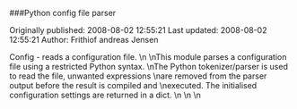 ###Python config file parser

Originally published: 2008-08-02 12:55:21
Last updated: 2008-08-02 12:55:21
Author: Frithiof andreas Jensen

Config - reads a configuration file.\n\nThis module parses a configuration file using a restricted Python syntax.\nThe Python tokenizer/parser is used to read the file, unwanted expressions\nare removed from the parser output before the result is compiled and\nexecuted. The initialised configuration settings are returned in a dict.\n\n\n